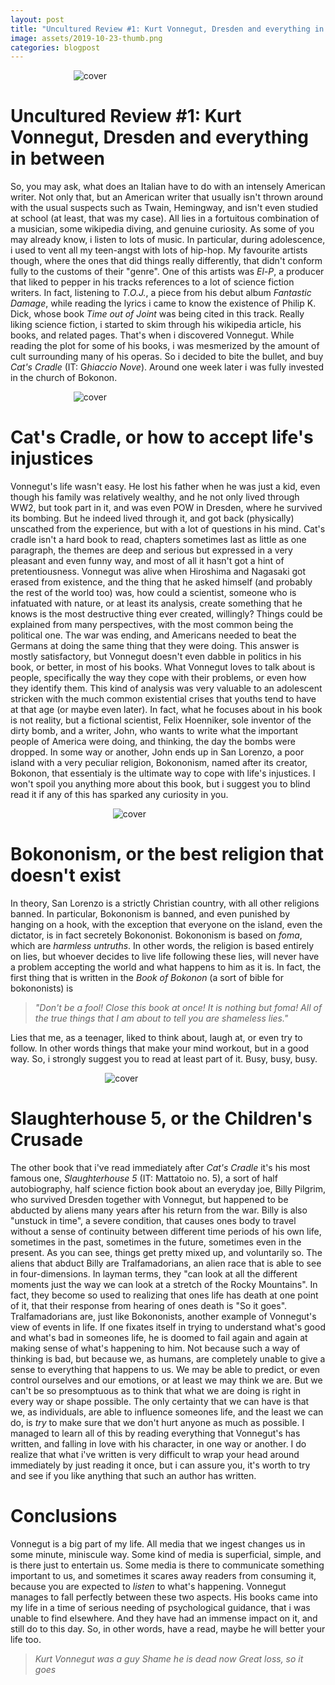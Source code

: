 ```yaml
---
layout: post
title: "Uncultured Review #1: Kurt Vonnegut, Dresden and everything in between."
image: assets/2019-10-23-thumb.png
categories: blogpost
---
```


<img src="/drdblog/assets/cradle.jpg" alt="cover" style="max-width:60%; height:auto; margin-top:13px; margin-bottom:13px; margin-left:auto; margin-right:auto; display:block;" />

# Uncultured Review #1: Kurt Vonnegut, Dresden and everything in between

So, you may ask, what does an Italian have to do with an intensely American writer. Not only that, but an American writer that usually isn't thrown around with the usual suspects such as Twain, Hemingway, and isn't even studied at school (at least, that was my case). All lies in a fortuitous combination of a musician, some wikipedia diving, and genuine curiosity.
As some of you may already know, i listen to lots of music. In particular, during adolescence, i used to vent all my teen-angst with lots of hip-hop. My favourite artists though, where the ones that did things really differently, that didn't conform fully to the customs of their "genre". One of this artists was *El-P*, a producer that liked to pepper in his tracks references to a lot of science fiction writers. In fact, listening to *T.O.J.*, a piece from his debut album *Fantastic Damage*, while reading the lyrics i came to know the existence of Philip K. Dick, whose book *Time out of Joint* was being cited in this track.
Really liking science fiction, i started to skim through his wikipedia article, his books, and related pages. That's when i discovered Vonnegut. While reading the plot for some of his books, i was mesmerized by the amount of cult surrounding many of his operas.
So i decided to bite the bullet, and buy *Cat's Cradle* (IT: G*hiaccio Nove*). Around one week later i was fully invested in the church of Bokonon.

<img src="/drdblog/assets/kurt-vonnegut.png" alt="cover" style="max-width:60%; height:auto; margin-top:13px; margin-bottom:auto; margin-left:auto; margin-right:auto; display:block;" />

# Cat's Cradle, or how to accept life's injustices

Vonnegut's life wasn't easy. He lost his father when he was just a kid, even though his family was relatively wealthy, and he not only lived through WW2, but took part in it, and was even POW in Dresden, where he survived its bombing. But he indeed lived through it, and got back (physically) unscathed from the experience, but with a lot of questions in his mind.
Cat's cradle isn't a hard book to read, chapters sometimes last as little as one paragraph, the themes are deep and serious but expressed in a very pleasant and even funny way, and most of all it hasn't got a hint of pretentiousness.
Vonnegut was alive when Hiroshima and Nagasaki got erased from existence, and the thing that he asked himself (and probably the rest of the world too) was, how could a scientist, someone who is infatuated with nature, or at least its analysis, create something that he knows is the most destructive thing ever created, willingly?
Things could be explained from many perspectives, with the most common being the political one. The war was ending, and Americans needed to beat the Germans at doing the same thing that they were doing. This answer is mostly satisfactory, but Vonnegut doesn't even dabble in politics in his book, or better, in most of his books.
What Vonnegut loves to talk about is people, specifically the way they cope with their problems, or even how they identify them. This kind of analysis was very valuable to an adolescent stricken with the much common existential crises that youths tend to have at that age (or maybe even later).
In fact, what he focuses about in his book is not reality, but a fictional scientist, Felix Hoenniker, sole inventor of the dirty bomb, and a writer, John, who wants to write what the important people of America were doing, and thinking, the day the bombs were dropped.
In some way or another, John ends up in San Lorenzo, a poor island with a very peculiar religion, Bokononism, named after its creator, Bokonon, that essentialy is the ultimate way to cope with life's injustices.
I won't spoil you anything more about this book, but i suggest you to blind read it if any of this has sparked any curiosity in you.

<img src="/drdblog/assets/cats-cradle.jpg" alt="cover" style="max-width:35%; height:auto; margin-top:13px; margin-bottom:auto; margin-left:auto; margin-right:auto; display:block;" />

# Bokononism, or the best religion that doesn't exist

In theory, San Lorenzo is a strictly Christian country, with all other religions banned. In particular, Bokononism is banned, and even punished by hanging on a hook, with the exception that everyone on the island, even the dictator, is in fact secretely Bokononist. Bokononism is based on *foma*, which are *harmless untruths*. In other words, the religion is based entirely on lies, but whoever decides to live life following these lies, will never have a problem accepting the world and what happens to him as it is. In fact, the first thing that is written in the *Book of Bokonon* (a sort of bible for bokononists) is

> *"Don't be a fool! Close this book at once! It is nothing but foma! All of the true things that I am about to tell you are shameless lies."*

Lies that me, as a teenager, liked to think about, laugh at, or even try to follow. In other words things that make your mind workout, but in a good way. So, i strongly suggest you to read at least part of it. Busy, busy, busy.

<img src="/drdblog/assets/slaughterhouse-5.jpg" alt="cover" style="max-width:40%; height:auto; margin-top:13px; margin-bottom:auto; margin-left:auto; margin-right:auto; display:block;" />

# Slaughterhouse 5, or the Children's Crusade

The other book that i've read immediately after *Cat's Cradle* it's his most famous one, *Slaughterhouse 5* (IT: Mattatoio no. 5), a sort of half autobiography, half science fiction book about an everyday joe, Billy Pilgrim, who survived Dresden together with Vonnegut, but happened to be abducted by aliens many years after his return from the war. Billy is also "unstuck in time", a severe condition, that causes ones body to travel without a sense of continuity between different time periods of his own life, sometimes in the past, sometimes in the future, sometimes even in the present. As you can see, things get pretty mixed up, and voluntarily so.
The aliens that abduct Billy are Tralfamadorians, an alien race that is able to see in four-dimensions. In layman terms, they "can look at all the different moments just the way we can look at a stretch of the Rocky Mountains". In fact, they become so used to realizing that ones life has death at one point of it, that their response from hearing of ones death is "So it goes".
Tralfamadorians are, just like Bokononists, another example of Vonnegut's view of events in life. If one fixates itself in trying to understand what's good and what's bad in someones life, he is doomed to fail again and again at making sense of what's happening to him. Not because such a way of thinking is bad, but because we, as humans, are completely unable to give a sense to everything that happens to us. We may be able to predict, or even control ourselves and our emotions, or at least we may think we are. But we can't be so presomptuous as to think that what we are doing is right in every way or shape possible. The only certainty that we can have is that we, as individuals, are able to influence someones life, and the least we can do, is *try* to make sure that we don't hurt anyone as much as possible.
I managed to learn all of this by reading everything that Vonnegut's has written, and falling in love with his character, in one way or another. I do realize that what i've written is very difficult to wrap your head around immediately by just reading it once, but i can assure you, it's worth to try and see if you like anything that such an author has written.

# Conclusions

Vonnegut is a big part of my life. All media that we ingest changes us in some minute, miniscule way. Some kind of media is superficial, simple, and is there just to entertain us. Some media is there to communicate something important to us, and sometimes it scares away readers from consuming it, because you are expected to *listen* to what's happening. Vonnegut manages to fall perfectly between these two aspects.
His books came into my life in a time of serious needing of psychological guidance, that i was unable to find elsewhere. And they have had an immense impact on it, and still do to this day.
So, in other words, have a read, maybe he will better your life too.

> *Kurt Vonnegut was a guy*
> *Shame he is dead now*
> *Great loss, so it goes*
